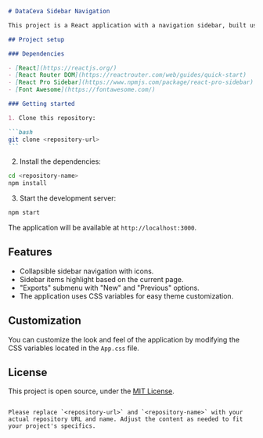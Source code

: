 ````markdown
# DataCeva Sidebar Navigation

This project is a React application with a navigation sidebar, built using `react-pro-sidebar` and `react-router-dom`.

## Project setup

### Dependencies

- [React](https://reactjs.org/)
- [React Router DOM](https://reactrouter.com/web/guides/quick-start)
- [React Pro Sidebar](https://www.npmjs.com/package/react-pro-sidebar)
- [Font Awesome](https://fontawesome.com/)

### Getting started

1. Clone this repository:

```bash
git clone <repository-url>
```
````

2. Install the dependencies:

```bash
cd <repository-name>
npm install
```

3. Start the development server:

```bash
npm start
```

The application will be available at `http://localhost:3000`.

## Features

- Collapsible sidebar navigation with icons.
- Sidebar items highlight based on the current page.
- "Exports" submenu with "New" and "Previous" options.
- The application uses CSS variables for easy theme customization.

## Customization

You can customize the look and feel of the application by modifying the CSS variables located in the `App.css` file.

## License

This project is open source, under the [MIT License](https://opensource.org/licenses/MIT).

```

Please replace `<repository-url>` and `<repository-name>` with your actual repository URL and name. Adjust the content as needed to fit your project's specifics.
```
